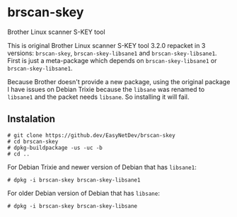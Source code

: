 # brscan-skey
Brother Linux scanner S-KEY tool

This is original Brother Linux scanner S-KEY tool 3.2.0 repacket in 3 versions: `brscan-skey`, `brscan-skey-libsane1` and `brscan-skey-libsane1`. First is just a meta-package which depends on `brscan-skey-libsane1` or `brscan-skey-libsane1`.

Because Brother doesn't provide a new package, using the original package I have issues on Debian Trixie because the `libsane` was renamed to `libsane1` and the packet needs `libsane`.
So installing it will fail.

## Instalation

```
# git clone https://github.dev/EasyNetDev/brscan-skey
# cd brscan-skey
# dpkg-buildpackage -us -uc -b
# cd ..
```

For Debian Trixie and newer version of Debian that has `libsane1`:

```
# dpkg -i brscan-skey brscan-skey-libsane1
```
For older Debian version of Debian that has `libsane`:
```
# dpkg -i brscan-skey brscan-skey-libsane
```
